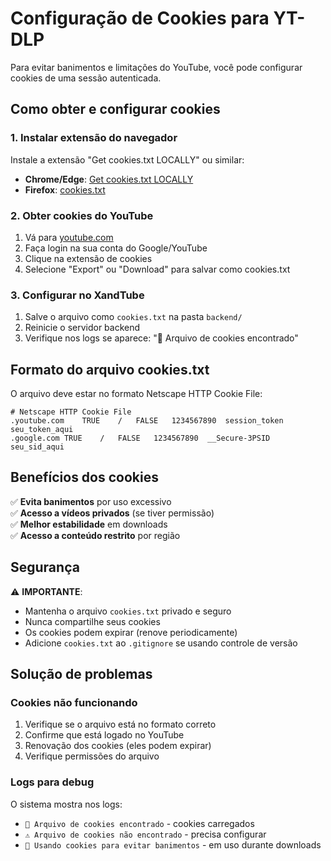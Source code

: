 # Configuração de Cookies para YT-DLP

Para evitar banimentos e limitações do YouTube, você pode configurar cookies de uma sessão autenticada.

## Como obter e configurar cookies

### 1. Instalar extensão do navegador
Instale a extensão "Get cookies.txt LOCALLY" ou similar:
- **Chrome/Edge**: [Get cookies.txt LOCALLY](https://chrome.google.com/webstore/detail/get-cookiestxt-locally/cclelndahbckbenkjhflpdbgdldlbecc)
- **Firefox**: [cookies.txt](https://addons.mozilla.org/firefox/addon/cookies-txt/)

### 2. Obter cookies do YouTube
1. Vá para [youtube.com](https://youtube.com)
2. Faça login na sua conta do Google/YouTube
3. Clique na extensão de cookies
4. Selecione "Export" ou "Download" para salvar como cookies.txt

### 3. Configurar no XandTube
1. Salve o arquivo como `cookies.txt` na pasta `backend/`
2. Reinicie o servidor backend
3. Verifique nos logs se aparece: "🍪 Arquivo de cookies encontrado"

## Formato do arquivo cookies.txt

O arquivo deve estar no formato Netscape HTTP Cookie File:

```
# Netscape HTTP Cookie File
.youtube.com	TRUE	/	FALSE	1234567890	session_token	seu_token_aqui
.google.com	TRUE	/	FALSE	1234567890	__Secure-3PSID	seu_sid_aqui
```

## Benefícios dos cookies

✅ **Evita banimentos** por uso excessivo  
✅ **Acesso a vídeos privados** (se tiver permissão)  
✅ **Melhor estabilidade** em downloads  
✅ **Acesso a conteúdo restrito** por região  

## Segurança

⚠️ **IMPORTANTE**: 
- Mantenha o arquivo `cookies.txt` privado e seguro
- Nunca compartilhe seus cookies
- Os cookies podem expirar (renove periodicamente)
- Adicione `cookies.txt` ao `.gitignore` se usando controle de versão

## Solução de problemas

### Cookies não funcionando
1. Verifique se o arquivo está no formato correto
2. Confirme que está logado no YouTube
3. Renovação dos cookies (eles podem expirar)
4. Verifique permissões do arquivo

### Logs para debug
O sistema mostra nos logs:
- `🍪 Arquivo de cookies encontrado` - cookies carregados
- `⚠️ Arquivo de cookies não encontrado` - precisa configurar
- `🍪 Usando cookies para evitar banimentos` - em uso durante downloads
